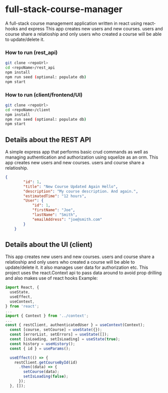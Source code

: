 # full-stack-course-manager
A full-stack course management application written in react using react-hooks and express
This app creates new users and new courses. users and course share a relatioship and only users who created a course will be able to update/delete it.

### How to run (rest_api)
```sh
git clone <repoUrl>
cd <repoName>/rest_api
npm install
npm run seed (optional: populate db)
npm start
```
### How to run (client/frontend/UI)
```sh
git clone <repoUrl>
cd <repoName>/client
npm install
npm run seed (optional: populate db)
npm start
```
## Details about the REST API
A simple express app that performs basic crud commands as well as managing authentication and authorization using squelize as an orm.
This app creates new users and new courses. users and course share a relatioship. 
```json
{
        "id": 1,
        "title": "New Course Updated Again Hello",
        "description": "My course description. And again.",
        "estimatedTime": "12 hours",
        "User": {
            "id": 1,
            "firstName": "Joe",
            "lastName": "Smith",
            "emailAddress": "joe@smith.com"
        }
    }
```
## Details about the UI (client)
This app creates new users and new courses. users and course share a relatioship and only users who created a course will be able to update/delete it. it also manages user data for authorization etc. 
This project uses the react.Context api to pass data around to avoid prop drilling and also makes use of react hooks
Example:
```JavaScript
import React, {
  useState,
  useEffect,
  useContext,
} from 'react';
...
import { Context } from '../context';
...
const { restClient, authenticatedUser } = useContext(Context);
  const [course, setCourse] = useState({});
  const [errorList, setErrors] = useState([]);
  const [isLoading, setIsLoading] = useState(true);
  const history = useHistory();
  const { id } = useParams();

  useEffect(() => {
    restClient.getCourseById(id)
      .then((data) => {
        setCourse(data);
        setIsLoading(false);
      });
  }, []);
```
